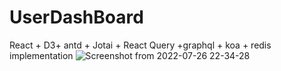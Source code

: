 # UserDashBoard
React + D3+ antd + Jotai + React Query +graphql + koa + redis implementation
![Screenshot from 2022-07-26 22-34-28](https://user-images.githubusercontent.com/3521179/181169695-0dadb93e-4b95-44ce-9abf-927429791d59.png)
